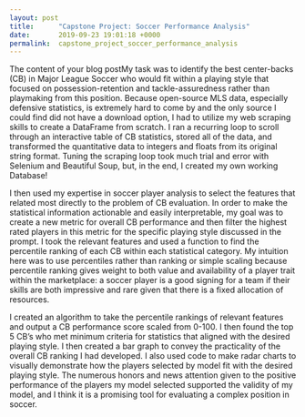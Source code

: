 ```yaml
---
layout: post
title:      "Capstone Project: Soccer Performance Analysis"
date:       2019-09-23 19:01:18 +0000
permalink:  capstone_project_soccer_performance_analysis
---
```



The content of your blog postMy task was to identify the best center-backs (CB) in Major League Soccer who would fit within a playing style that focused on possession-retention and tackle-assuredness rather than playmaking from this position. Because open-source MLS data, especially defensive statistics, is extremely hard to come by and the only source I could find did not have a download option, I had to utilize my web scraping skills to create a DataFrame from scratch. I ran a recurring loop to scroll through an interactive table of CB statistics, stored all of the data, and transformed the quantitative data to integers and floats from its original string format. Tuning the scraping loop took much trial and error with Selenium and Beautiful Soup, but, in the end, I created my own working Database!

I then used my expertise in soccer player analysis to select the features that related most directly to the problem of CB evaluation. In order to make the statistical information actionable and easily interpretable, my goal was to create a new metric for overall CB performance and then filter the highest rated players in this metric for the specific playing style discussed in the prompt. I took the relevant features and used a function to find the percentile ranking of each CB within each statistical category. My intuition here was to use percentiles rather than ranking or simple scaling because percentile ranking gives weight to both value and availability of a player trait within the marketplace: a soccer player is a good signing for a team if their skills are both impressive and rare given that there is a fixed allocation of resources.

I created an algorithm to take the percentile rankings of relevant features and output a CB performance score scaled from 0-100. I then found the top 5 CB’s who met minimum criteria for statistics that aligned with the desired playing style. I then created a bar graph to convey the practicality of the overall CB ranking I had developed. I also used code to make radar charts to visually demonstrate how the players selected by model fit with the desired playing style. The numerous honors and news attention given to the positive performance of the players my model selected supported the validity of my model, and I think it is a promising tool for evaluating a complex position in soccer. 

